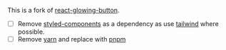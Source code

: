 This is a fork of [react-glowing-button](https://github.com/nusu/react-glowing-button).

- [ ] Remove [styled-components](https://styled-components.com/) as a dependency as use [tailwind](https://tailwindcss.com/) where possible.
- [ ] Remove [yarn](https://yarnpkg.com/) and replace with [pnpm](https://pnpm.io/)

